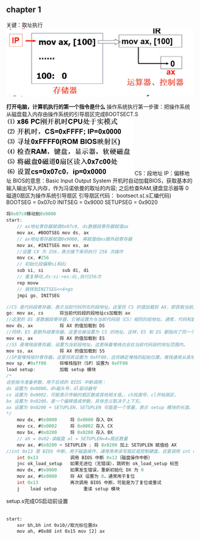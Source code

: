 ## chapter 1
关键：取址执行
![alt text](pic/ch1_1.png)

**打开电脑，计算机执行的第一个指令是什么**
操作系统执行第一步骤：把操作系统从磁盘载入内存由操作系统的引导扇区完成BOOTSECT.S
![alt text](pic/ch1_2.png)
CS：段地址 IP：偏移地址
BIOS的意思：Basic Input Output System
开机时自动加载BIOS，获取基本的输入输出写入内存，作为冯诺依曼的取址的内容;
之后检查RAM,键盘显示器等
0磁道0扇区为操作系统引导扇区
引导扇区代码：
bootsect.s(.s汇编代码)
BOOTSEG = 0x07c0
INITSEG = 0x9000
SETUPSEG = 0x9020
```c
将0x07c0移动到0x9000
start:
    // ax地址寄存器赋值0x07c0, ds数据段寄存器赋值ax
    mov ax, #BOOTSEG mov ds, ax 
    // ax地址寄存器赋值0x9000, 再赋值给es额外段寄存器
    mov ax, #INITSEG mov es, ax
    //设置 CX 为 256，表示接下来将执行 256 次操作
    mov cx, #256
    // 初始化段偏移si和di
    sub si, si       sub di, di
    // 重复移动,ds:si->es:di,执行256次
    rep movw
    // 跳转到INITSEG<<4+go
    jmpi go, INITSEG
```
```c
//CS 是代码段寄存器，表示当前代码所在的段地址。这里将 CS 的值加载到 AX，即获取当前段的地址。
go: mov ax, cs      将当前代码段的段地址cs加载到 ax
//这里的 DS 是数据段寄存器，它被设置为与当前代码段（CS）相同的段地址。通常，代码和数据是分开存放的，但在某些程序中，数据段也可能与代码段相同。
mov ds, ax          将 AX 的值加载到 DS
//同样，ES 是额外段寄存器，这里也被设置为 CS 的地址。这样，ES 和 DS 都指向了同一个段（当前代码段）。
mov es, ax          将 AX 的值加载到 ES
//SS 是堆栈段寄存器，设置为当前段地址。这意味着堆栈也会在当前代码段的地址范围内。
mov ss, ax          将 AX 的值加载到 SS
//SP是堆栈指针寄存器。这里将其设置为 0xFF00，这将确定堆栈的起始位置。堆栈通常从高地址向低地址增长，所以设置为 0xFF00 是一个常见的堆栈初始化方法。
mov sp, #0xff00     将堆栈指针（SP）设置为 0xFF00
load setup:         加载 setup 模块
/*
这些指令准备参数，用于后续的 BIOS 中断调用：
dx 设置为 0x0000。dh磁头号，dl驱动器号
cx 设置为 0x0002，可能表示传输的扇区数或其他相关值。，ch柱面号，cl开始扇区，
bx 设置为 0x0200，是一个偏移值或参数，具体含义取决于上下文。
ax 设置为 0x0200 + SETUPLEN，SETUPLEN 可能是一个常量，表示 setup 模块的长度。
*/
    mov dx, #0x0000     将 0x0000 存入 DX
    mov cx, #0x0002     将 0x0002 存入 CX
    mov bx, #0x0200     将 0x0200 存入 BX
    // ah = 0x02-读磁盘 al = SETUPLEN=4=扇区数量
    mov ax, #0x0200 + SETUPLEN ; 将 0x0200 加上 SETUPLEN 赋值给 AX
//int 0x13 是 BIOS 中断，用于磁盘操作，通常用来读写扇区或控制硬盘。这里调用 int 0x13 可能是为了读取 setup 模块或加载启动代码。
    int 0x13            调用 BIOS 中断 0x13（磁盘操作中断）
    jnc ok_load_setup   如果无进位（无错误），跳转到 ok_load_setup 标签
    mov dx, #0x0000     如果发生错误，重新初始化 DX 为 0
    mov ax, #0x0000     将 AX 设置为 0，通常用于复位
    int 0x13            再次调用 BIOS 中断，可能是为了复位或重试
    j    load setup          重读 setup 模块
```

setup.s完成OS启动前设置
```

start: 
    xor bh,bh int 0x10//取光标位置dx
    mov ah, #0x88 int 0x15 mov [2] ax
```
